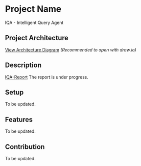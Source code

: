 # Project Name
IQA - Intelligent Query Agent

## Project Architecture
[View Architecture Diagram](https://drive.google.com/file/d/1R3h9UnHIjQ5utIYZtuBs7ZtdxjFr6dId/view?usp=sharing) *(Recommended to open with draw.io)*

## Description
[IQA-Report](https://github.com/samrat-19/iqa-core/blob/main/IQA-Report.pdf)
The report is under progress.

## Setup
To be updated.

## Features
To be updated.

## Contribution
To be updated.

